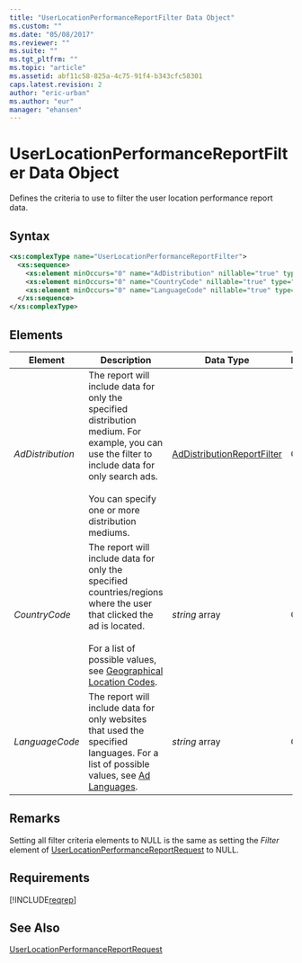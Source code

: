 ```yaml
---
title: "UserLocationPerformanceReportFilter Data Object"
ms.custom: ""
ms.date: "05/08/2017"
ms.reviewer: ""
ms.suite: ""
ms.tgt_pltfrm: ""
ms.topic: "article"
ms.assetid: abf11c58-825a-4c75-91f4-b343cfc58301
caps.latest.revision: 2
author: "eric-urban"
ms.author: "eur"
manager: "ehansen"
---
```

# UserLocationPerformanceReportFilter Data Object
Defines the criteria to use to filter the user location performance report data.

## Syntax

```xml
<xs:complexType name="UserLocationPerformanceReportFilter">
  <xs:sequence>
    <xs:element minOccurs="0" name="AdDistribution" nillable="true" type="tns:AdDistributionReportFilter" />
    <xs:element minOccurs="0" name="CountryCode" nillable="true" type="q27:ArrayOfstring" xmlns:q27="http://schemas.microsoft.com/2003/10/Serialization/Arrays" />
    <xs:element minOccurs="0" name="LanguageCode" nillable="true" type="q28:ArrayOfstring" xmlns:q28="http://schemas.microsoft.com/2003/10/Serialization/Arrays" />
  </xs:sequence>
</xs:complexType>
```

## <a name="Elements"></a>Elements

|Element|Description|Data Type|Required/Optional|
|-----------|---------------|-------------|---------------------|
|*AdDistribution*|The report will include data for only the specified distribution medium. For example, you can use the filter to include data for only search ads.<br /><br />You can specify one or more distribution mediums.|[AdDistributionReportFilter](../reporting-api/addistributionreportfilter-value-set.md)|Optional|
|*CountryCode*|The report will include data for only the specified countries/regions where the user that clicked the ad is located.<br /><br />For a list of possible values, see [Geographical Location Codes](~/concepts/geographical-location-codes.md).|*string* array|Optional|
|*LanguageCode*|The report will include data for only websites that used the specified languages. For a list of possible values, see [Ad Languages](~/concepts/ad-languages.md).|*string* array|Optional|

## Remarks
Setting all filter criteria elements to NULL is the same as setting the *Filter* element of [UserLocationPerformanceReportRequest](../reporting-api/userlocationperformancereportrequest-data-object.md) to NULL.

## Requirements
[!INCLUDE[reqrep](../reporting-api/includes/reqrep.md)]
## See Also
[UserLocationPerformanceReportRequest](../reporting-api/userlocationperformancereportrequest-data-object.md)

